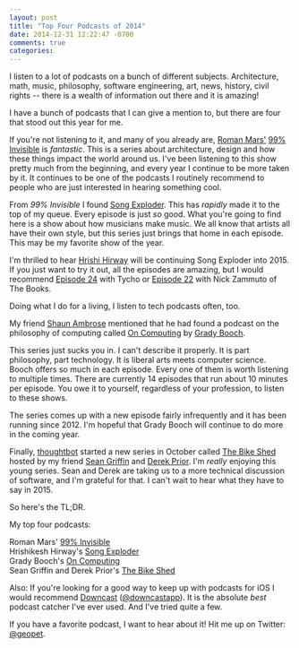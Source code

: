 ```yaml
---
layout: post
title: "Top Four Podcasts of 2014"
date: 2014-12-31 12:22:47 -0700
comments: true
categories: 
---
```


I listen to a lot of podcasts on a bunch of different subjects. Architecture, math, music, philosophy, software engineering, art, news, history, civil rights -- there is a wealth of information out there and it is amazing!

I have a bunch of podcasts that I can give a mention to, but there are four that stood out this year for me.

If you're not listening to it, and many of you already are, [Roman Mars'](https://twitter.com/romanmars) [99% Invisible](http://99percentinvisible.org/) is _fantastic_. This is a series about architecture, design and how these things impact the world around us. I've been listening to this show pretty much from the beginning, and every year I continue to be more taken by it. It continues to be one of the podcasts I routinely recommend to people who are just interested in hearing something cool.

From _99% Invisible_ I found [Song Exploder](http://songexploder.net/). This has _rapidly_ made it to the top of my queue. Every episode is just _so_ good. What you're going to find here is a show about how musicians make music. We all know that artists all have their own style, but this series just brings that home in each episode. This may be my favorite show of the year. 

I'm thrilled to hear [Hrishi Hirway](https://twitter.com/HrishiHirway) will be continuing Song Exploder into 2015. If you just want to try it out, all the episodes are amazing, but I would recommend [Episode 24](http://songexploder.net/episode-24-tycho/) with Tycho or [Episode 22](http://songexploder.net/episode-22-the-books/) with Nick Zammuto of The Books.

Doing what I do for a living, I listen to tech podcasts often, too.

My friend [Shaun Ambrose](https://twitter.com/thehoneysauce) mentioned that he had found a podcast on the philosophy of computing called [On Computing](http://www.computer.org/portal/web/computingnow/oncomputing) by [Grady Booch](https://twitter.com/Grady_Booch). 

This series just sucks you in. I can't describe it properly. It is part philosophy, part technology. It is liberal arts meets computer science. Booch offers so much in each episode. Every one of them is worth listening to multiple times. There are currently 14 episodes that run about 10 minutes per episode. You owe it to yourself, regardless of your profession, to listen to these shows.

The series comes up with a new episode fairly infrequently and it has been running since 2012. I'm hopeful that Grady Booch will continue to do more in the coming year.

Finally, [thoughtbot](http://thoughtbot.com/) started a new series in October called [The Bike Shed](http://bikeshed.fm/) hosted by my friend [Sean Griffin](https://twitter.com/sgrif) and [Derek Prior](https://twitter.com/derekprior). I'm _really_ enjoying this young series. Sean and Derek are taking us to a more technical discussion of software, and I'm grateful for that. I can't wait to hear what they have to say in 2015.

So here's the TL;DR.

My top four podcasts:

Roman Mars' [99% Invisible](http://99percentinvisible.org/)  
Hrishikesh Hirway's [Song Exploder](http://songexploder.net/)  
Grady Booch's [On Computing](http://www.computer.org/portal/web/computingnow/oncomputing)  
Sean Griffin and Derek Prior's [The Bike Shed](http://bikeshed.fm/)

Also: If you're looking for a good way to keep up with podcasts for iOS I would recommend [Downcast](http://www.downcastapp.com/) ([@downcastapp](https://twitter.com/downcastapp)). It is the absolute _best_ podcast catcher I've ever used. And I've tried quite a few.

If you have a favorite podcast, I want to hear about it! Hit me up on Twitter: [@geopet](https://twitter.com/geopet).
